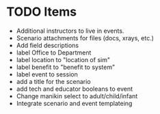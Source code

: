 TODO Items
==========

* Additional instructors to live in events.
* Scenario attachments for files (docs, xrays, etc.)
* Add field descriptions
* label Office to Department
* label location to "location of sim"
* label benefit to "benefit to system"
* label event to session
* add a title for the scenario
* add tech and educator booleans to event
* Change manikin select to adult/child/infant
* Integrate scenario and event templateing

